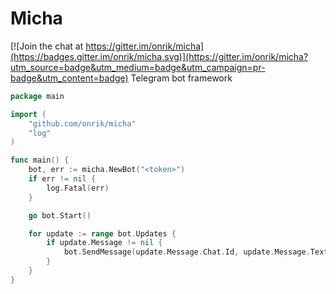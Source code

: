 # Micha

[![Join the chat at https://gitter.im/onrik/micha](https://badges.gitter.im/onrik/micha.svg)](https://gitter.im/onrik/micha?utm_source=badge&utm_medium=badge&utm_campaign=pr-badge&utm_content=badge)
Telegram bot framework

```go
package main

import (
	"github.com/onrik/micha"
	"log"
)

func main() {
	bot, err := micha.NewBot("<token>")
	if err != nil {
		log.Fatal(err)
	}

	go bot.Start()

	for update := range bot.Updates {
		if update.Message != nil {
			bot.SendMessage(update.Message.Chat.Id, update.Message.Text, nil)
		}
	}
}

```
